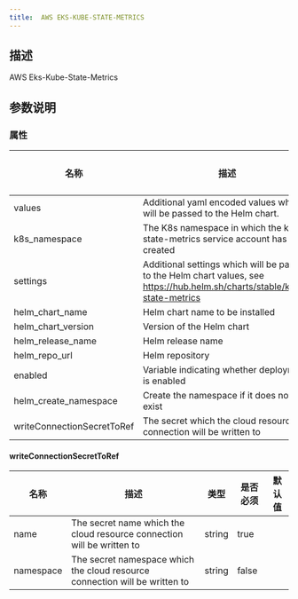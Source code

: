 ```yaml
---
title:  AWS EKS-KUBE-STATE-METRICS
---
```


## 描述

AWS Eks-Kube-State-Metrics

## 参数说明


### 属性

 名称 | 描述 | 类型 | 是否必须 | 默认值 
 ------------ | ------------- | ------------- | ------------- | ------------- 
 values | Additional yaml encoded values which will be passed to the Helm chart. | string | false |  
 k8s_namespace | The K8s namespace in which the kube-state-metrics service account has been created | string | false |  
 settings | Additional settings which will be passed to the Helm chart values, see https://hub.helm.sh/charts/stable/kube-state-metrics | map(any) | false |  
 helm_chart_name | Helm chart name to be installed | string | false |  
 helm_chart_version | Version of the Helm chart | string | false |  
 helm_release_name | Helm release name | string | false |  
 helm_repo_url | Helm repository | string | false |  
 enabled | Variable indicating whether deployment is enabled | bool | false |  
 helm_create_namespace | Create the namespace if it does not yet exist | bool | false |  
 writeConnectionSecretToRef | The secret which the cloud resource connection will be written to | [writeConnectionSecretToRef](#writeConnectionSecretToRef) | false |  


#### writeConnectionSecretToRef

 名称 | 描述 | 类型 | 是否必须 | 默认值 
 ------------ | ------------- | ------------- | ------------- | ------------- 
 name | The secret name which the cloud resource connection will be written to | string | true |  
 namespace | The secret namespace which the cloud resource connection will be written to | string | false |  
